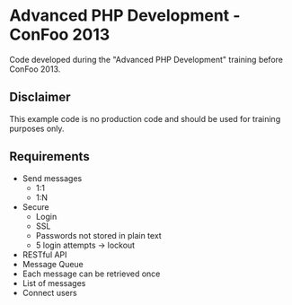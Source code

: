 # Advanced PHP Development - ConFoo 2013

Code developed during the "Advanced PHP Development" training before ConFoo 2013.

## Disclaimer

This example code is no production code and should be used for training purposes only.

## Requirements

* Send messages
  * 1:1
  * 1:N
* Secure
  * Login
  * SSL
  * Passwords not stored in plain text
  * 5 login attempts -> lockout
* RESTful API
* Message Queue
* Each message can be retrieved once
* List of messages
* Connect users
